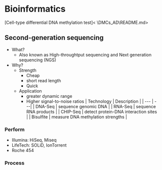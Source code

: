 # Bioinformatics
[Cell-type differential DNA methylation test]< \DMCs_AD\README.md>

## Second-generation sequencing
- What?
  - Also known as High-throughtput sequencing and Next generation sequencing (NGS)
- Why?
  - Strength
    - Cheap
    - short read length
    - Quick
  - Application
    - greater dynamic range
    - Higher signal-to-noise ratios
    | Technology | Description |
    | --- | ---|
    | DNA-Seq | sequence genomic DNA |
    | RNA-Seq | sequence RNA products |
    | CHIP-Seq | detect protein-DNA interaction sites |
    | Bisulfite | measure DNA methylation strengths |
### Perform
- Illumina: HiSeq, Miseq
- LifeTech: SOLiD, IonTorrent
- Roche 454
### Process


